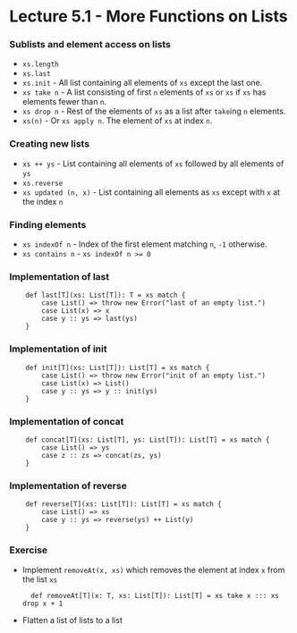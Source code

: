 # Lecture 5.1 - More Functions on Lists

### Sublists and element access on lists
- `xs.length`
- `xs.last`
- `xs.init` - All list containing all elements of `xs` except the last one.
- `xs take n` - A list consisting of first `n` elements of `xs` or `xs` if `xs` has elements fewer than `n`.
- `xs drop n` - Rest of the elements of `xs` as a list after `take`ing `n` elements.
- `xs(n)` - Or `xs apply n`. The element of `xs` at index `n`.

### Creating new lists
- `xs ++ ys` - List containing all elements of `xs` followed by all elements of `ys`
- `xs.reverse`
- `xs updated (n, x)` - List containing all elements as `xs` except with `x` at the index `n`

### Finding elements
- `xs indexOf n` - Index of the first element matching `n`, `-1` otherwise.
- `xs contains n` - `xs indexOf n >= 0`

### Implementation of last
        
        def last[T](xs: List[T]): T = xs match {
            case List() => throw new Error("last of an empty list.")
            case List(x) => x
            case y :: ys => last(ys)
        }

### Implementation of init

        def init[T](xs: List[T]): List[T] = xs match {
            case List() => throw new Error("init of an empty list.")
            case List(x) => List()
            case y :: ys => y :: init(ys)
        }

### Implementation of concat

        def concat[T](xs: List[T], ys: List[T]): List[T] = xs match {
            case List() => ys
            case z :: zs => concat(zs, ys)
        }
        
### Implementation of reverse

        def reverse[T](xs: List[T]): List[T] = xs match {
            case List() => xs
            case y :: ys => reverse(ys) ++ List(y)
        }
        
### Exercise
- Implement `removeAt(x, xs)` which removes the element at index `x` from the list `xs`

        def removeAt[T](x: T, xs: List[T]): List[T] = xs take x ::: xs drop x + 1

- Flatten a list of lists to a list
